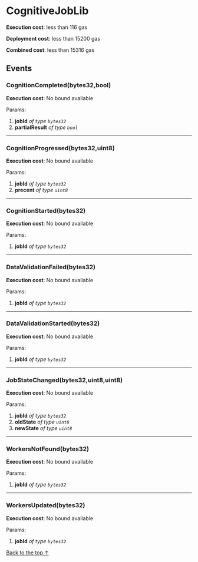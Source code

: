 # CognitiveJobLib


**Execution cost**: less than 116 gas

**Deployment cost**: less than 15200 gas

**Combined cost**: less than 15316 gas


## Events
### CognitionCompleted(bytes32,bool)


**Execution cost**: No bound available


Params:

1. **jobId** *of type `bytes32`*
2. **partialResult** *of type `bool`*

--- 
### CognitionProgressed(bytes32,uint8)


**Execution cost**: No bound available


Params:

1. **jobId** *of type `bytes32`*
2. **precent** *of type `uint8`*

--- 
### CognitionStarted(bytes32)


**Execution cost**: No bound available


Params:

1. **jobId** *of type `bytes32`*

--- 
### DataValidationFailed(bytes32)


**Execution cost**: No bound available


Params:

1. **jobId** *of type `bytes32`*

--- 
### DataValidationStarted(bytes32)


**Execution cost**: No bound available


Params:

1. **jobId** *of type `bytes32`*

--- 
### JobStateChanged(bytes32,uint8,uint8)


**Execution cost**: No bound available


Params:

1. **jobId** *of type `bytes32`*
2. **oldState** *of type `uint8`*
3. **newState** *of type `uint8`*

--- 
### WorkersNotFound(bytes32)


**Execution cost**: No bound available


Params:

1. **jobId** *of type `bytes32`*

--- 
### WorkersUpdated(bytes32)


**Execution cost**: No bound available


Params:

1. **jobId** *of type `bytes32`*



[Back to the top ↑](#cognitivejoblib)

